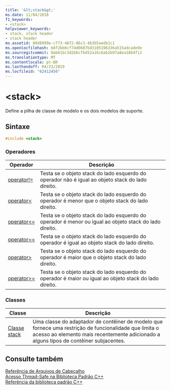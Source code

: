 ```yaml
---
title: '&lt;stack&gt;'
ms.date: 11/04/2016
f1_keywords:
- <stack>
helpviewer_keywords:
- stack, stack header
- stack header
ms.assetid: 89d8999e-c773-46f2-86c1-4b3b5aedb1c1
ms.openlocfilehash: b8f2bb6cf74d0607bd3105196336a515adcade9e
ms.sourcegitcommit: 0ab61bc3d2b6cfbd52a16c6ab2b97a8ea1864f12
ms.translationtype: MT
ms.contentlocale: pt-BR
ms.lasthandoff: 04/23/2019
ms.locfileid: "62412456"
---
```

# <a name="ltstackgt"></a>&lt;stack&gt;

Define a pilha de classe de modelo e os dois modelos de suporte.

## <a name="syntax"></a>Sintaxe

```cpp
#include <stack>
```

### <a name="operators"></a>Operadores

|Operador|Descrição|
|-|-|
|[operator!=](../standard-library/stack-operators.md#op_neq)|Testa se o objeto stack do lado esquerdo do operador não é igual ao objeto stack do lado direito.|
|[operator<](../standard-library/stack-operators.md#op_lt)|Testa se o objeto stack do lado esquerdo do operador é menor que o objeto stack do lado direito.|
|[operator\<=](../standard-library/stack-operators.md#op_lt_eq)|Testa se o objeto stack do lado esquerdo do operador é menor ou igual ao objeto stack do lado direito.|
|[operator==](../standard-library/stack-operators.md#op_eq_eq)|Testa se o objeto stack do lado esquerdo do operador é igual ao objeto stack do lado direito.|
|[operator>](../standard-library/stack-operators.md#op_gt)|Testa se o objeto stack do lado esquerdo do operador é maior que o objeto stack do lado direito.|
|[operator>=](../standard-library/stack-operators.md#op_gt_eq)|Testa se o objeto stack do lado esquerdo do operador é maior ou igual ao objeto stack do lado direito.|

### <a name="classes"></a>Classes

|Classe|Descrição|
|-|-|
|[Classe stack](../standard-library/stack-class.md)|Uma classe do adaptador de contêiner de modelo que fornece uma restrição de funcionalidade que limita o acesso ao elemento mais recentemente adicionado a alguns tipos de contêiner subjacentes.|

## <a name="see-also"></a>Consulte também

[Referência de Arquivos de Cabeçalho](../standard-library/cpp-standard-library-header-files.md)<br/>
[Acesso Thread-Safe na Biblioteca Padrão C++](../standard-library/thread-safety-in-the-cpp-standard-library.md)<br/>
[Referência da biblioteca padrão C++](../standard-library/cpp-standard-library-reference.md)<br/>

